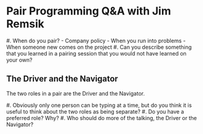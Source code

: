 # Pair Programming Q&A with Jim Remsik

#. When do you pair?
    - Company policy
    - When you run into problems
    - When someone new comes on the project
#. Can you describe something that you learned in a pairing session that you would not have learned on your own?

## The Driver and the Navigator

The two roles in a pair are the Driver and the Navigator.

#. Obviously only one person can be typing at a time, but do you think it is useful to think about the two roles as being separate?
#. Do you have a preferred role? Why?
#. Who should do more of the talking, the Driver or the Navigator?

